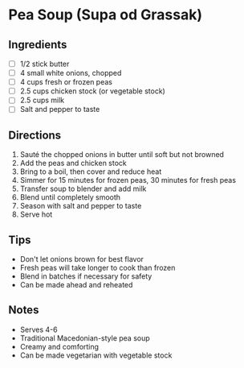 # Pea Soup (Supa od Grassak)

## Ingredients
- [ ] 1/2 stick butter
- [ ] 4 small white onions, chopped
- [ ] 4 cups fresh or frozen peas
- [ ] 2.5 cups chicken stock (or vegetable stock)
- [ ] 2.5 cups milk
- [ ] Salt and pepper to taste

## Directions
1. Sauté the chopped onions in butter until soft but not browned
2. Add the peas and chicken stock
3. Bring to a boil, then cover and reduce heat
4. Simmer for 15 minutes for frozen peas, 30 minutes for fresh peas
5. Transfer soup to blender and add milk
6. Blend until completely smooth
7. Season with salt and pepper to taste
8. Serve hot

## Tips
- Don't let onions brown for best flavor
- Fresh peas will take longer to cook than frozen
- Blend in batches if necessary for safety
- Can be made ahead and reheated

## Notes
- Serves 4-6
- Traditional Macedonian-style pea soup
- Creamy and comforting
- Can be made vegetarian with vegetable stock

